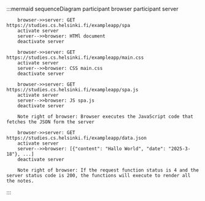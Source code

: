 :::mermaid
    sequenceDiagram
        participant browser
        participant server

        browser->>server: GET https://studies.cs.helsinki.fi/exampleapp/spa
        activate server
        server-->>browser: HTMl document
        deactivate server

        browser->>server: GET https://studies.cs.helsinki.fi/exampleapp/main.css
        activate server
        server-->>browser: CSS main.css
        deactivate server

        browser->>server: GET https://studies.cs.helsinki.fi/exampleapp/spa.js
        activate server
        server-->>browser: JS spa.js
        deactivate server

        Note right of browser: Browser executes the JavaScript code that fetches the JSON form the server

        browser->>server: GET https://studies.cs.helsinki.fi/exampleapp/data.json
        activate server
        server-->>browser: [{"content": "Hallo World", "date": "2025-3-18"}, ...]
        deactivate server

        Note right of browser: If the request function status is 4 and the server status code is 200, the functions will execute to render all the notes.
:::
